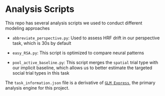 # Analysis Scripts

This repo has several analysis scripts we used to conduct different modeling approaches

* `abbreviate_perspective.py`: Used to assess HRF drift in our perspective task, which is 30s by default

* `easy_RSA.py`: This script is optimized to compare neural patterns

* `pool_active_baseline.py`: This script merges the `spatial` trial type with our implicit baseline, which allows us to better estimate the targeted social trial types in this task


The `task_information.json` file is a derivative of <a href="https://github.com/IanRFerguson/glm-express" target="_blank">`GLM Express`</a>, the primary analysis engine for this project.